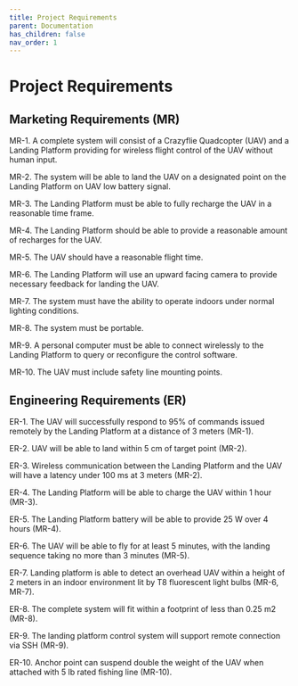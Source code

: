 ```yaml
---
title: Project Requirements
parent: Documentation
has_children: false
nav_order: 1
---
```


# Project Requirements 
## Marketing Requirements (MR) 
MR-1. A complete system will consist of a Crazyflie Quadcopter (UAV) and a Landing Platform providing for wireless flight control of the UAV without human input.

MR-2. The system will be able to land the UAV on a designated point on the Landing Platform on UAV low battery signal. 

MR-3. The Landing Platform must be able to fully recharge the UAV in a reasonable time frame.

MR-4. The Landing Platform should be able to provide a reasonable amount of recharges for the UAV.

MR-5. The UAV should have a reasonable flight time.

MR-6. The Landing Platform will use an upward facing camera to provide necessary feedback for landing the UAV.

MR-7. The system must have the ability to operate indoors under normal lighting conditions.

MR-8. The system must be portable.

MR-9.  A personal computer must be able to connect wirelessly to the Landing Platform to query or reconfigure the control software.

MR-10. The UAV must include safety line mounting points.

## Engineering Requirements (ER)
ER-1. The UAV will successfully respond to 95% of commands issued remotely by the Landing Platform at a distance of 3 meters (MR-1).

ER-2. UAV will be able to land within 5 cm of target point (MR-2).

ER-3. Wireless communication between the Landing Platform and the UAV will have a latency under 100 ms at 3 meters (MR-2).

ER-4. The Landing Platform will be able to charge the UAV within 1 hour (MR-3).

ER-5. The Landing Platform battery will be able to provide 25 W over 4 hours (MR-4). 

ER-6. The UAV will be able to fly for at least 5 minutes, with the landing sequence taking no more than 3 minutes (MR-5).

ER-7. Landing platform is able to detect an overhead UAV within a height of 2 meters in an indoor environment lit by T8 fluorescent light bulbs (MR-6, MR-7).

ER-8. The complete system will fit within a footprint of less than 0.25 m2 (MR-8).

ER-9. The landing platform control system will support remote connection via SSH (MR-9).

ER-10. Anchor point can suspend double the weight of the UAV when attached with 5 lb rated fishing line (MR-10).


